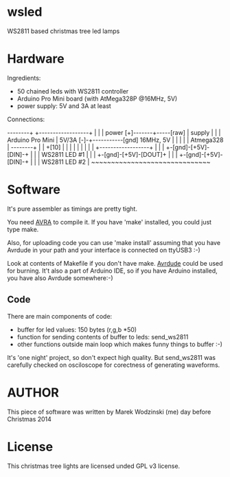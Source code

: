 wsled
=====

WS2811 based christmas tree led lamps

Hardware
========

Ingredients:
- 50 chained leds with WS2811 controller
- Arduino Pro Mini board (with AtMega328P @16MHz, 5V)
- power supply: 5V and 3A at least


Connections:

 --------+                   +------------------+
         |                   |                  |
  power  [+]-------+-----[raw]                  |
  supply |         |         | Arduino Pro Mini |
  5V/3A  [-]-+-----------[gnd] 16MHz, 5V        |
         |   |     |         | Atmega328        |
 --------+   |     |     +[10]                  |
             |     |     |   |                  |
             |     |     |   +------------------+
             |     |     |
         +-[gnd]-[+5V]-[DIN]-+
         |                   |
         |   WS2811 LED #1   |
         |                   |
         +-[gnd]-[+5V]-[DOUT]+
            |      |     |
         +-[gnd]-[+5V]-[DIN]-+
         |                   |
         |   WS2811 LED #2   |
    ~~~~~~~~~~~~~~~~~~~~~~~~~~~~~~


Software
========

It's pure assembler as timings are pretty tight.

You need [AVRA](http://avra.sourceforge.net) to compile it.
If you have 'make' installed, you could just type make.

Also, for uploading code you can use 'make install' assuming that you have
Avrdude in your path and your interface is connected on ttyUSB3 :-)

Look at contents of Makefile if you don't have make.
[Avrdude](http://www.nongnu.org/avrdude/) could be used for burning. It't also
a part of Arduino IDE, so if you have Arduino installed, you have also Avrdude
somewhere:-)

Code
----

There are main components of code:
- buffer for led values: 150 bytes (r,g,b *50)
- function for sending contents of buffer to leds: send_ws2811
- other functions outside main loop which makes funny things to buffer :-)

It's 'one night' project, so don't expect high quality. But send_ws2811 was carefully
checked on osciloscope for corectness of generating waveforms.


AUTHOR
======

This piece of software was written by Marek Wodzinski (me) day before Christmas 2014


License
=======

This christmas tree lights are licensed unded GPL v3 license.
